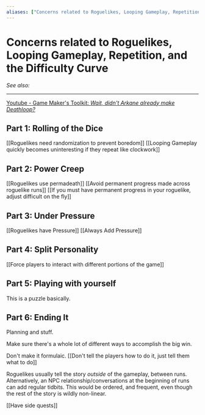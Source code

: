```yaml
---
aliases: ["Concerns related to Roguelikes, Looping Gameplay, Repetition, and the Difficulty Curve"]
---
```

# Concerns related to Roguelikes, Looping Gameplay, Repetition, and the Difficulty Curve
*See also:* 
___
[Youtube - Game Maker's Toolkit: *Wait, didn't Arkane already make Deathloop?*](https://www.youtube.com/watch?v=UXQ6uBw2ycU)

## Part 1: Rolling of the Dice
[[Roguelikes need randomization to prevent boredom]]
[[Looping Gameplay quickly becomes uninteresting if they repeat like clockwork]]

## Part 2: Power Creep
[[Roguelikes use permadeath]]
[[Avoid permanent progress made across roguelike runs]]
[[If you must have permanent progress in your roguelike, adjust difficult on the fly]]

## Part 3: Under Pressure
[[Roguelikes have Pressure]]
[[Always Add Pressure]]

## Part 4: Split Personality
[[Force players to interact with different portions of the game]]

## Part 5: Playing with yourself
This is a puzzle basically.

## Part 6: Ending It
Planning and stuff. 

Make sure there's a whole lot of different ways to accomplish the big win.

Don't make it formulaic. [[Don't tell the players how to do it, just tell them what to do]]

Roguelikes usually tell the story *outside* of the gameplay, between runs.
Alternatively, an NPC relationship/conversations at the beginning of runs can add regular tidbits. This would be ordered, and frequent, even though the rest of the story is wildly non-linear.

[[Have side quests]]
